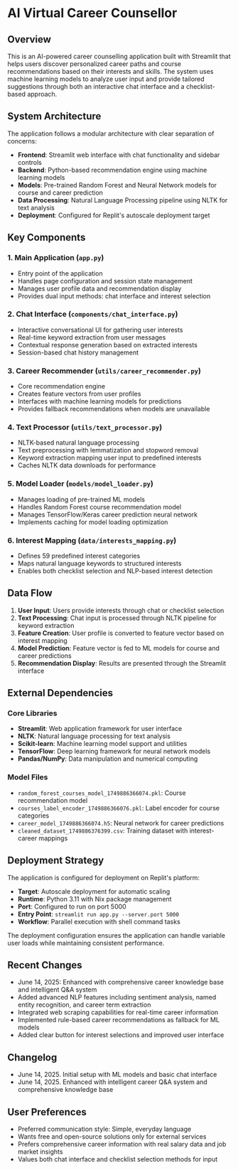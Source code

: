 # AI Virtual Career Counsellor

## Overview

This is an AI-powered career counselling application built with Streamlit that helps users discover personalized career paths and course recommendations based on their interests and skills. The system uses machine learning models to analyze user input and provide tailored suggestions through both an interactive chat interface and a checklist-based approach.

## System Architecture

The application follows a modular architecture with clear separation of concerns:

- **Frontend**: Streamlit web interface with chat functionality and sidebar controls
- **Backend**: Python-based recommendation engine using machine learning models
- **Models**: Pre-trained Random Forest and Neural Network models for course and career prediction
- **Data Processing**: Natural Language Processing pipeline using NLTK for text analysis
- **Deployment**: Configured for Replit's autoscale deployment target

## Key Components

### 1. Main Application (`app.py`)
- Entry point of the application
- Handles page configuration and session state management
- Manages user profile data and recommendation display
- Provides dual input methods: chat interface and interest selection

### 2. Chat Interface (`components/chat_interface.py`)
- Interactive conversational UI for gathering user interests
- Real-time keyword extraction from user messages
- Contextual response generation based on extracted interests
- Session-based chat history management

### 3. Career Recommender (`utils/career_recommender.py`)
- Core recommendation engine
- Creates feature vectors from user profiles
- Interfaces with machine learning models for predictions
- Provides fallback recommendations when models are unavailable

### 4. Text Processor (`utils/text_processor.py`)
- NLTK-based natural language processing
- Text preprocessing with lemmatization and stopword removal
- Keyword extraction mapping user input to predefined interests
- Caches NLTK data downloads for performance

### 5. Model Loader (`models/model_loader.py`)
- Manages loading of pre-trained ML models
- Handles Random Forest course recommendation model
- Manages TensorFlow/Keras career prediction neural network
- Implements caching for model loading optimization

### 6. Interest Mapping (`data/interests_mapping.py`)
- Defines 59 predefined interest categories
- Maps natural language keywords to structured interests
- Enables both checklist selection and NLP-based interest detection

## Data Flow

1. **User Input**: Users provide interests through chat or checklist selection
2. **Text Processing**: Chat input is processed through NLTK pipeline for keyword extraction
3. **Feature Creation**: User profile is converted to feature vector based on interest mapping
4. **Model Prediction**: Feature vector is fed to ML models for course and career predictions
5. **Recommendation Display**: Results are presented through the Streamlit interface

## External Dependencies

### Core Libraries
- **Streamlit**: Web application framework for user interface
- **NLTK**: Natural language processing for text analysis
- **Scikit-learn**: Machine learning model support and utilities
- **TensorFlow**: Deep learning framework for neural network models
- **Pandas/NumPy**: Data manipulation and numerical computing

### Model Files
- `random_forest_courses_model_1749886366074.pkl`: Course recommendation model
- `courses_label_encoder_1749886366076.pkl`: Label encoder for course categories
- `career_model_1749886366074.h5`: Neural network for career predictions
- `cleaned_dataset_1749886376399.csv`: Training dataset with interest-career mappings

## Deployment Strategy

The application is configured for deployment on Replit's platform:

- **Target**: Autoscale deployment for automatic scaling
- **Runtime**: Python 3.11 with Nix package management
- **Port**: Configured to run on port 5000
- **Entry Point**: `streamlit run app.py --server.port 5000`
- **Workflow**: Parallel execution with shell command tasks

The deployment configuration ensures the application can handle variable user loads while maintaining consistent performance.

## Recent Changes

- June 14, 2025: Enhanced with comprehensive career knowledge base and intelligent Q&A system
- Added advanced NLP features including sentiment analysis, named entity recognition, and career term extraction
- Integrated web scraping capabilities for real-time career information
- Implemented rule-based career recommendations as fallback for ML models
- Added clear button for interest selections and improved user interface

## Changelog

- June 14, 2025. Initial setup with ML models and basic chat interface
- June 14, 2025. Enhanced with intelligent career Q&A system and comprehensive knowledge base

## User Preferences

- Preferred communication style: Simple, everyday language
- Wants free and open-source solutions only for external services
- Prefers comprehensive career information with real salary data and job market insights
- Values both chat interface and checklist selection methods for input